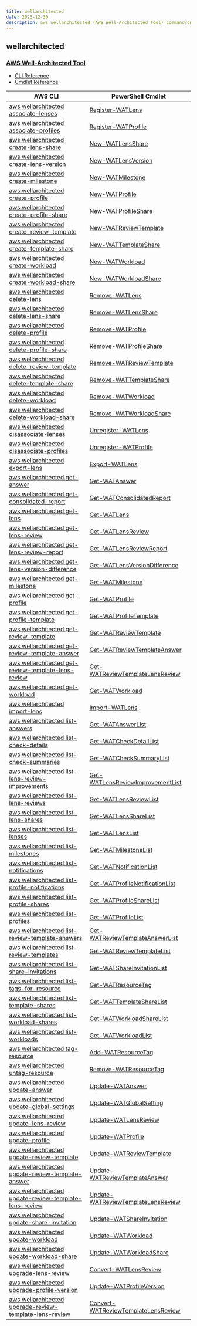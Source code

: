 ```yaml
---
title: wellarchitected
date: 2023-12-30
description: aws wellarchitected (AWS Well-Architected Tool) command/cmdlet list.
---
```


## wellarchitected

### [AWS Well-Architected Tool](https://aws.amazon.com/well-architected-tool/)

* [CLI Reference](https://awscli.amazonaws.com/v2/documentation/api/latest/reference/wellarchitected/index.html)
* [Cmdlet Reference](https://docs.aws.amazon.com/powershell/latest/reference/items/WellArchitected_cmdlets.html)

|AWS CLI|PowerShell Cmdlet|
|----|----|
|[aws wellarchitected associate-lenses](https://awscli.amazonaws.com/v2/documentation/api/latest/reference/wellarchitected/associate-lenses.html)|[Register-WATLens](https://docs.aws.amazon.com/powershell/latest/reference/items/Register-WATLens.html)|
|[aws wellarchitected associate-profiles](https://awscli.amazonaws.com/v2/documentation/api/latest/reference/wellarchitected/associate-profiles.html)|[Register-WATProfile](https://docs.aws.amazon.com/powershell/latest/reference/items/Register-WATProfile.html)|
|[aws wellarchitected create-lens-share](https://awscli.amazonaws.com/v2/documentation/api/latest/reference/wellarchitected/create-lens-share.html)|[New-WATLensShare](https://docs.aws.amazon.com/powershell/latest/reference/items/New-WATLensShare.html)|
|[aws wellarchitected create-lens-version](https://awscli.amazonaws.com/v2/documentation/api/latest/reference/wellarchitected/create-lens-version.html)|[New-WATLensVersion](https://docs.aws.amazon.com/powershell/latest/reference/items/New-WATLensVersion.html)|
|[aws wellarchitected create-milestone](https://awscli.amazonaws.com/v2/documentation/api/latest/reference/wellarchitected/create-milestone.html)|[New-WATMilestone](https://docs.aws.amazon.com/powershell/latest/reference/items/New-WATMilestone.html)|
|[aws wellarchitected create-profile](https://awscli.amazonaws.com/v2/documentation/api/latest/reference/wellarchitected/create-profile.html)|[New-WATProfile](https://docs.aws.amazon.com/powershell/latest/reference/items/New-WATProfile.html)|
|[aws wellarchitected create-profile-share](https://awscli.amazonaws.com/v2/documentation/api/latest/reference/wellarchitected/create-profile-share.html)|[New-WATProfileShare](https://docs.aws.amazon.com/powershell/latest/reference/items/New-WATProfileShare.html)|
|[aws wellarchitected create-review-template](https://awscli.amazonaws.com/v2/documentation/api/latest/reference/wellarchitected/create-review-template.html)|[New-WATReviewTemplate](https://docs.aws.amazon.com/powershell/latest/reference/items/New-WATReviewTemplate.html)|
|[aws wellarchitected create-template-share](https://awscli.amazonaws.com/v2/documentation/api/latest/reference/wellarchitected/create-template-share.html)|[New-WATTemplateShare](https://docs.aws.amazon.com/powershell/latest/reference/items/New-WATTemplateShare.html)|
|[aws wellarchitected create-workload](https://awscli.amazonaws.com/v2/documentation/api/latest/reference/wellarchitected/create-workload.html)|[New-WATWorkload](https://docs.aws.amazon.com/powershell/latest/reference/items/New-WATWorkload.html)|
|[aws wellarchitected create-workload-share](https://awscli.amazonaws.com/v2/documentation/api/latest/reference/wellarchitected/create-workload-share.html)|[New-WATWorkloadShare](https://docs.aws.amazon.com/powershell/latest/reference/items/New-WATWorkloadShare.html)|
|[aws wellarchitected delete-lens](https://awscli.amazonaws.com/v2/documentation/api/latest/reference/wellarchitected/delete-lens.html)|[Remove-WATLens](https://docs.aws.amazon.com/powershell/latest/reference/items/Remove-WATLens.html)|
|[aws wellarchitected delete-lens-share](https://awscli.amazonaws.com/v2/documentation/api/latest/reference/wellarchitected/delete-lens-share.html)|[Remove-WATLensShare](https://docs.aws.amazon.com/powershell/latest/reference/items/Remove-WATLensShare.html)|
|[aws wellarchitected delete-profile](https://awscli.amazonaws.com/v2/documentation/api/latest/reference/wellarchitected/delete-profile.html)|[Remove-WATProfile](https://docs.aws.amazon.com/powershell/latest/reference/items/Remove-WATProfile.html)|
|[aws wellarchitected delete-profile-share](https://awscli.amazonaws.com/v2/documentation/api/latest/reference/wellarchitected/delete-profile-share.html)|[Remove-WATProfileShare](https://docs.aws.amazon.com/powershell/latest/reference/items/Remove-WATProfileShare.html)|
|[aws wellarchitected delete-review-template](https://awscli.amazonaws.com/v2/documentation/api/latest/reference/wellarchitected/delete-review-template.html)|[Remove-WATReviewTemplate](https://docs.aws.amazon.com/powershell/latest/reference/items/Remove-WATReviewTemplate.html)|
|[aws wellarchitected delete-template-share](https://awscli.amazonaws.com/v2/documentation/api/latest/reference/wellarchitected/delete-template-share.html)|[Remove-WATTemplateShare](https://docs.aws.amazon.com/powershell/latest/reference/items/Remove-WATTemplateShare.html)|
|[aws wellarchitected delete-workload](https://awscli.amazonaws.com/v2/documentation/api/latest/reference/wellarchitected/delete-workload.html)|[Remove-WATWorkload](https://docs.aws.amazon.com/powershell/latest/reference/items/Remove-WATWorkload.html)|
|[aws wellarchitected delete-workload-share](https://awscli.amazonaws.com/v2/documentation/api/latest/reference/wellarchitected/delete-workload-share.html)|[Remove-WATWorkloadShare](https://docs.aws.amazon.com/powershell/latest/reference/items/Remove-WATWorkloadShare.html)|
|[aws wellarchitected disassociate-lenses](https://awscli.amazonaws.com/v2/documentation/api/latest/reference/wellarchitected/disassociate-lenses.html)|[Unregister-WATLens](https://docs.aws.amazon.com/powershell/latest/reference/items/Unregister-WATLens.html)|
|[aws wellarchitected disassociate-profiles](https://awscli.amazonaws.com/v2/documentation/api/latest/reference/wellarchitected/disassociate-profiles.html)|[Unregister-WATProfile](https://docs.aws.amazon.com/powershell/latest/reference/items/Unregister-WATProfile.html)|
|[aws wellarchitected export-lens](https://awscli.amazonaws.com/v2/documentation/api/latest/reference/wellarchitected/export-lens.html)|[Export-WATLens](https://docs.aws.amazon.com/powershell/latest/reference/items/Export-WATLens.html)|
|[aws wellarchitected get-answer](https://awscli.amazonaws.com/v2/documentation/api/latest/reference/wellarchitected/get-answer.html)|[Get-WATAnswer](https://docs.aws.amazon.com/powershell/latest/reference/items/Get-WATAnswer.html)|
|[aws wellarchitected get-consolidated-report](https://awscli.amazonaws.com/v2/documentation/api/latest/reference/wellarchitected/get-consolidated-report.html)|[Get-WATConsolidatedReport](https://docs.aws.amazon.com/powershell/latest/reference/items/Get-WATConsolidatedReport.html)|
|[aws wellarchitected get-lens](https://awscli.amazonaws.com/v2/documentation/api/latest/reference/wellarchitected/get-lens.html)|[Get-WATLens](https://docs.aws.amazon.com/powershell/latest/reference/items/Get-WATLens.html)|
|[aws wellarchitected get-lens-review](https://awscli.amazonaws.com/v2/documentation/api/latest/reference/wellarchitected/get-lens-review.html)|[Get-WATLensReview](https://docs.aws.amazon.com/powershell/latest/reference/items/Get-WATLensReview.html)|
|[aws wellarchitected get-lens-review-report](https://awscli.amazonaws.com/v2/documentation/api/latest/reference/wellarchitected/get-lens-review-report.html)|[Get-WATLensReviewReport](https://docs.aws.amazon.com/powershell/latest/reference/items/Get-WATLensReviewReport.html)|
|[aws wellarchitected get-lens-version-difference](https://awscli.amazonaws.com/v2/documentation/api/latest/reference/wellarchitected/get-lens-version-difference.html)|[Get-WATLensVersionDifference](https://docs.aws.amazon.com/powershell/latest/reference/items/Get-WATLensVersionDifference.html)|
|[aws wellarchitected get-milestone](https://awscli.amazonaws.com/v2/documentation/api/latest/reference/wellarchitected/get-milestone.html)|[Get-WATMilestone](https://docs.aws.amazon.com/powershell/latest/reference/items/Get-WATMilestone.html)|
|[aws wellarchitected get-profile](https://awscli.amazonaws.com/v2/documentation/api/latest/reference/wellarchitected/get-profile.html)|[Get-WATProfile](https://docs.aws.amazon.com/powershell/latest/reference/items/Get-WATProfile.html)|
|[aws wellarchitected get-profile-template](https://awscli.amazonaws.com/v2/documentation/api/latest/reference/wellarchitected/get-profile-template.html)|[Get-WATProfileTemplate](https://docs.aws.amazon.com/powershell/latest/reference/items/Get-WATProfileTemplate.html)|
|[aws wellarchitected get-review-template](https://awscli.amazonaws.com/v2/documentation/api/latest/reference/wellarchitected/get-review-template.html)|[Get-WATReviewTemplate](https://docs.aws.amazon.com/powershell/latest/reference/items/Get-WATReviewTemplate.html)|
|[aws wellarchitected get-review-template-answer](https://awscli.amazonaws.com/v2/documentation/api/latest/reference/wellarchitected/get-review-template-answer.html)|[Get-WATReviewTemplateAnswer](https://docs.aws.amazon.com/powershell/latest/reference/items/Get-WATReviewTemplateAnswer.html)|
|[aws wellarchitected get-review-template-lens-review](https://awscli.amazonaws.com/v2/documentation/api/latest/reference/wellarchitected/get-review-template-lens-review.html)|[Get-WATReviewTemplateLensReview](https://docs.aws.amazon.com/powershell/latest/reference/items/Get-WATReviewTemplateLensReview.html)|
|[aws wellarchitected get-workload](https://awscli.amazonaws.com/v2/documentation/api/latest/reference/wellarchitected/get-workload.html)|[Get-WATWorkload](https://docs.aws.amazon.com/powershell/latest/reference/items/Get-WATWorkload.html)|
|[aws wellarchitected import-lens](https://awscli.amazonaws.com/v2/documentation/api/latest/reference/wellarchitected/import-lens.html)|[Import-WATLens](https://docs.aws.amazon.com/powershell/latest/reference/items/Import-WATLens.html)|
|[aws wellarchitected list-answers](https://awscli.amazonaws.com/v2/documentation/api/latest/reference/wellarchitected/list-answers.html)|[Get-WATAnswerList](https://docs.aws.amazon.com/powershell/latest/reference/items/Get-WATAnswerList.html)|
|[aws wellarchitected list-check-details](https://awscli.amazonaws.com/v2/documentation/api/latest/reference/wellarchitected/list-check-details.html)|[Get-WATCheckDetailList](https://docs.aws.amazon.com/powershell/latest/reference/items/Get-WATCheckDetailList.html)|
|[aws wellarchitected list-check-summaries](https://awscli.amazonaws.com/v2/documentation/api/latest/reference/wellarchitected/list-check-summaries.html)|[Get-WATCheckSummaryList](https://docs.aws.amazon.com/powershell/latest/reference/items/Get-WATCheckSummaryList.html)|
|[aws wellarchitected list-lens-review-improvements](https://awscli.amazonaws.com/v2/documentation/api/latest/reference/wellarchitected/list-lens-review-improvements.html)|[Get-WATLensReviewImprovementList](https://docs.aws.amazon.com/powershell/latest/reference/items/Get-WATLensReviewImprovementList.html)|
|[aws wellarchitected list-lens-reviews](https://awscli.amazonaws.com/v2/documentation/api/latest/reference/wellarchitected/list-lens-reviews.html)|[Get-WATLensReviewList](https://docs.aws.amazon.com/powershell/latest/reference/items/Get-WATLensReviewList.html)|
|[aws wellarchitected list-lens-shares](https://awscli.amazonaws.com/v2/documentation/api/latest/reference/wellarchitected/list-lens-shares.html)|[Get-WATLensShareList](https://docs.aws.amazon.com/powershell/latest/reference/items/Get-WATLensShareList.html)|
|[aws wellarchitected list-lenses](https://awscli.amazonaws.com/v2/documentation/api/latest/reference/wellarchitected/list-lenses.html)|[Get-WATLensList](https://docs.aws.amazon.com/powershell/latest/reference/items/Get-WATLensList.html)|
|[aws wellarchitected list-milestones](https://awscli.amazonaws.com/v2/documentation/api/latest/reference/wellarchitected/list-milestones.html)|[Get-WATMilestoneList](https://docs.aws.amazon.com/powershell/latest/reference/items/Get-WATMilestoneList.html)|
|[aws wellarchitected list-notifications](https://awscli.amazonaws.com/v2/documentation/api/latest/reference/wellarchitected/list-notifications.html)|[Get-WATNotificationList](https://docs.aws.amazon.com/powershell/latest/reference/items/Get-WATNotificationList.html)|
|[aws wellarchitected list-profile-notifications](https://awscli.amazonaws.com/v2/documentation/api/latest/reference/wellarchitected/list-profile-notifications.html)|[Get-WATProfileNotificationList](https://docs.aws.amazon.com/powershell/latest/reference/items/Get-WATProfileNotificationList.html)|
|[aws wellarchitected list-profile-shares](https://awscli.amazonaws.com/v2/documentation/api/latest/reference/wellarchitected/list-profile-shares.html)|[Get-WATProfileShareList](https://docs.aws.amazon.com/powershell/latest/reference/items/Get-WATProfileShareList.html)|
|[aws wellarchitected list-profiles](https://awscli.amazonaws.com/v2/documentation/api/latest/reference/wellarchitected/list-profiles.html)|[Get-WATProfileList](https://docs.aws.amazon.com/powershell/latest/reference/items/Get-WATProfileList.html)|
|[aws wellarchitected list-review-template-answers](https://awscli.amazonaws.com/v2/documentation/api/latest/reference/wellarchitected/list-review-template-answers.html)|[Get-WATReviewTemplateAnswerList](https://docs.aws.amazon.com/powershell/latest/reference/items/Get-WATReviewTemplateAnswerList.html)|
|[aws wellarchitected list-review-templates](https://awscli.amazonaws.com/v2/documentation/api/latest/reference/wellarchitected/list-review-templates.html)|[Get-WATReviewTemplateList](https://docs.aws.amazon.com/powershell/latest/reference/items/Get-WATReviewTemplateList.html)|
|[aws wellarchitected list-share-invitations](https://awscli.amazonaws.com/v2/documentation/api/latest/reference/wellarchitected/list-share-invitations.html)|[Get-WATShareInvitationList](https://docs.aws.amazon.com/powershell/latest/reference/items/Get-WATShareInvitationList.html)|
|[aws wellarchitected list-tags-for-resource](https://awscli.amazonaws.com/v2/documentation/api/latest/reference/wellarchitected/list-tags-for-resource.html)|[Get-WATResourceTag](https://docs.aws.amazon.com/powershell/latest/reference/items/Get-WATResourceTag.html)|
|[aws wellarchitected list-template-shares](https://awscli.amazonaws.com/v2/documentation/api/latest/reference/wellarchitected/list-template-shares.html)|[Get-WATTemplateShareList](https://docs.aws.amazon.com/powershell/latest/reference/items/Get-WATTemplateShareList.html)|
|[aws wellarchitected list-workload-shares](https://awscli.amazonaws.com/v2/documentation/api/latest/reference/wellarchitected/list-workload-shares.html)|[Get-WATWorkloadShareList](https://docs.aws.amazon.com/powershell/latest/reference/items/Get-WATWorkloadShareList.html)|
|[aws wellarchitected list-workloads](https://awscli.amazonaws.com/v2/documentation/api/latest/reference/wellarchitected/list-workloads.html)|[Get-WATWorkloadList](https://docs.aws.amazon.com/powershell/latest/reference/items/Get-WATWorkloadList.html)|
|[aws wellarchitected tag-resource](https://awscli.amazonaws.com/v2/documentation/api/latest/reference/wellarchitected/tag-resource.html)|[Add-WATResourceTag](https://docs.aws.amazon.com/powershell/latest/reference/items/Add-WATResourceTag.html)|
|[aws wellarchitected untag-resource](https://awscli.amazonaws.com/v2/documentation/api/latest/reference/wellarchitected/untag-resource.html)|[Remove-WATResourceTag](https://docs.aws.amazon.com/powershell/latest/reference/items/Remove-WATResourceTag.html)|
|[aws wellarchitected update-answer](https://awscli.amazonaws.com/v2/documentation/api/latest/reference/wellarchitected/update-answer.html)|[Update-WATAnswer](https://docs.aws.amazon.com/powershell/latest/reference/items/Update-WATAnswer.html)|
|[aws wellarchitected update-global-settings](https://awscli.amazonaws.com/v2/documentation/api/latest/reference/wellarchitected/update-global-settings.html)|[Update-WATGlobalSetting](https://docs.aws.amazon.com/powershell/latest/reference/items/Update-WATGlobalSetting.html)|
|[aws wellarchitected update-lens-review](https://awscli.amazonaws.com/v2/documentation/api/latest/reference/wellarchitected/update-lens-review.html)|[Update-WATLensReview](https://docs.aws.amazon.com/powershell/latest/reference/items/Update-WATLensReview.html)|
|[aws wellarchitected update-profile](https://awscli.amazonaws.com/v2/documentation/api/latest/reference/wellarchitected/update-profile.html)|[Update-WATProfile](https://docs.aws.amazon.com/powershell/latest/reference/items/Update-WATProfile.html)|
|[aws wellarchitected update-review-template](https://awscli.amazonaws.com/v2/documentation/api/latest/reference/wellarchitected/update-review-template.html)|[Update-WATReviewTemplate](https://docs.aws.amazon.com/powershell/latest/reference/items/Update-WATReviewTemplate.html)|
|[aws wellarchitected update-review-template-answer](https://awscli.amazonaws.com/v2/documentation/api/latest/reference/wellarchitected/update-review-template-answer.html)|[Update-WATReviewTemplateAnswer](https://docs.aws.amazon.com/powershell/latest/reference/items/Update-WATReviewTemplateAnswer.html)|
|[aws wellarchitected update-review-template-lens-review](https://awscli.amazonaws.com/v2/documentation/api/latest/reference/wellarchitected/update-review-template-lens-review.html)|[Update-WATReviewTemplateLensReview](https://docs.aws.amazon.com/powershell/latest/reference/items/Update-WATReviewTemplateLensReview.html)|
|[aws wellarchitected update-share-invitation](https://awscli.amazonaws.com/v2/documentation/api/latest/reference/wellarchitected/update-share-invitation.html)|[Update-WATShareInvitation](https://docs.aws.amazon.com/powershell/latest/reference/items/Update-WATShareInvitation.html)|
|[aws wellarchitected update-workload](https://awscli.amazonaws.com/v2/documentation/api/latest/reference/wellarchitected/update-workload.html)|[Update-WATWorkload](https://docs.aws.amazon.com/powershell/latest/reference/items/Update-WATWorkload.html)|
|[aws wellarchitected update-workload-share](https://awscli.amazonaws.com/v2/documentation/api/latest/reference/wellarchitected/update-workload-share.html)|[Update-WATWorkloadShare](https://docs.aws.amazon.com/powershell/latest/reference/items/Update-WATWorkloadShare.html)|
|[aws wellarchitected upgrade-lens-review](https://awscli.amazonaws.com/v2/documentation/api/latest/reference/wellarchitected/upgrade-lens-review.html)|[Convert-WATLensReview](https://docs.aws.amazon.com/powershell/latest/reference/items/Convert-WATLensReview.html)|
|[aws wellarchitected upgrade-profile-version](https://awscli.amazonaws.com/v2/documentation/api/latest/reference/wellarchitected/upgrade-profile-version.html)|[Update-WATProfileVersion](https://docs.aws.amazon.com/powershell/latest/reference/items/Update-WATProfileVersion.html)|
|[aws wellarchitected upgrade-review-template-lens-review](https://awscli.amazonaws.com/v2/documentation/api/latest/reference/wellarchitected/upgrade-review-template-lens-review.html)|[Convert-WATReviewTemplateLensReview](https://docs.aws.amazon.com/powershell/latest/reference/items/Convert-WATReviewTemplateLensReview.html)|

